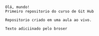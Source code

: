     Olá, mundo!
    Primeiro repositorio do curso de Git Hub    

    Repositorio criado em uma aula ao vivo.

    Texto adiciinado pelo broser 
